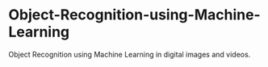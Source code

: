# Object-Recognition-using-Machine-Learning
Object Recognition using Machine Learning in digital images and videos.
